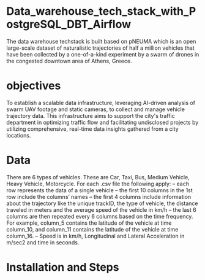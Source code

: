 # Data_warehouse_tech_stack_with_PostgreSQL_DBT_Airflow

The data warehouse techstack is built based on pNEUMA which is an open large-scale dataset of naturalistic trajectories of half a million vehicles that have been collected by a one-of-a-kind experiment by a swarm of drones in the congested downtown area of Athens, Greece. 

# objectives 
To establish a scalable data infrastructure, leveraging AI-driven analysis of swarm UAV footage and static cameras, to collect and manage vehicle trajectory data. This infrastructure aims to support the city's traffic department in optimizing traffic flow and facilitating undisclosed projects by utilizing comprehensive, real-time data insights gathered from a city locations.

# Data

There are 6 types of vehicles. These are Car, Taxi, Bus, Medium Vehicle, Heavy Vehicle, Motorcycle.
For each .csv file the following apply:
– each row represents the data of a single vehicle
– the first 10 columns in the 1st row include the columns’ names
– the first 4 columns include information about the trajectory like the unique trackID, the type of vehicle, the distance traveled in meters and the average speed of the vehicle in km/h
– the last 6 columns are then repeated every 6 columns based on the time frequency. For example, column_5 contains the latitude of the vehicle at time column_10, and column­­­_11 contains the latitude of the vehicle at time column_16.
– Speed is in km/h, Longitudinal and Lateral Acceleration in m/sec2 and time in seconds.
# Installation and Steps
